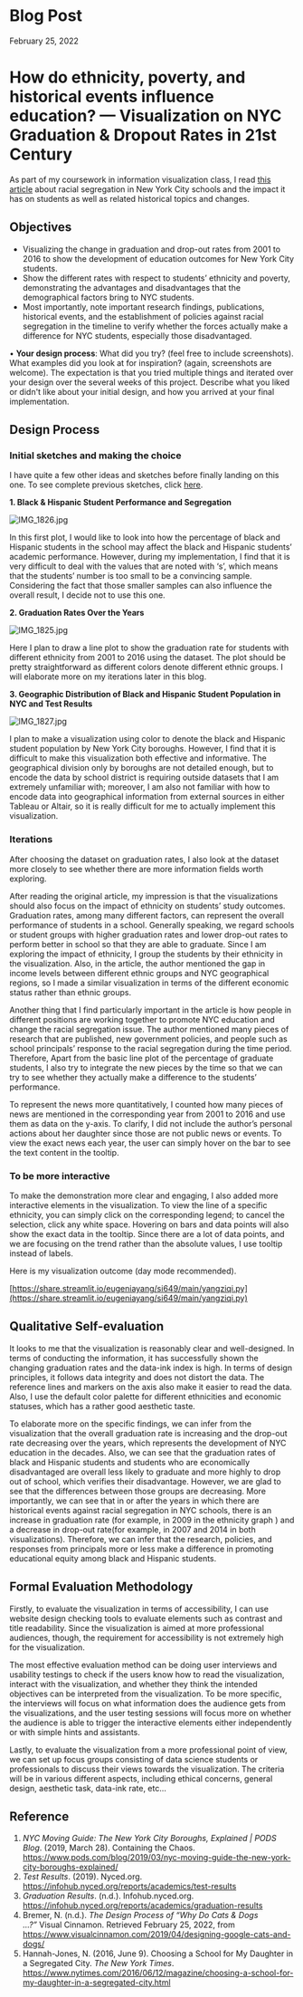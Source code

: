 # Blog Post

February 25, 2022 

# How do ethnicity, poverty, and historical events influence education? — Visualization on NYC Graduation & Dropout Rates in 21st Century

As part of my coursework in information visualization class, I read [this article](https://www.nytimes.com/2016/06/12/magazine/choosing-a-school-for-my-daughter-in-a-segregated-city.html) about racial segregation in New York City schools and the impact it has on students as well as related historical topics and changes.

## Objectives

- Visualizing the change in graduation and drop-out rates from 2001 to 2016 to show the development of education outcomes for New York City students.
- Show the different rates with respect to students’ ethnicity and poverty, demonstrating the advantages and disadvantages that the demographical factors bring to NYC students.
- Most importantly, note important research findings, publications, historical events, and the establishment of policies against racial segregation in the timeline to verify whether the forces actually make a difference for NYC students, especially those disadvantaged.

• **Your design process**: What did you try? (feel free to include screenshots). What examples did you look at for inspiration? (again, screenshots are welcome). The expectation is that you tried multiple things and iterated over your design over the several weeks of this project. Describe what you liked or didn't like about your initial design, and how you arrived at your final implementation. 

## Design Process

### Initial sketches and making the choice

I have quite a few other ideas and sketches before finally landing on this one. To see complete previous sketches, click [here](https://www.notion.so/SI649-Individual-Project-f65dba0e2ab344c592f4b78c69ce9e9d). 

**1. Black & Hispanic Student Performance and Segregation** 

![IMG_1826.jpg](Blog%20Post%2038aea/IMG_1826.jpg)

In this first plot, I would like to look into how the percentage of black and Hispanic students in the school may affect the black and Hispanic students’ academic performance. However, during my implementation, I find that it is very difficult to deal with the values that are noted with ‘s’, which means that the students’ number is too small to be a convincing sample. Considering the fact that those smaller samples can also influence the overall result, I decide not to use this one.

**2. Graduation Rates Over the Years**

![IMG_1825.jpg](Blog%20Post%2038aea/IMG_1825.jpg)

Here I plan to draw a line plot to show the graduation rate for students with different ethnicity from 2001 to 2016 using the dataset. The plot should be pretty straightforward as different colors denote different ethnic groups. I will elaborate more on my iterations later in this blog.

**3. Geographic Distribution of Black and Hispanic Student Population in NYC and Test Results**

![IMG_1827.jpg](Blog%20Post%2038aea/IMG_1827.jpg)

I plan to make a visualization using color to denote the black and Hispanic student population by New York City boroughs. However, I find that it is difficult to make this visualization both effective and informative. The geographical division only by boroughs are not detailed enough, but to encode the data by school district is requiring outside datasets that I am extremely unfamiliar with; moreover, I am also not familiar with how to encode data into geographical information from external sources in either Tableau or Altair, so it is really difficult for me to actually implement this visualization.

### Iterations

After choosing the dataset on graduation rates, I also look at the dataset more closely to see whether there are more information fields worth exploring.

After reading the original article, my impression is that the visualizations should also focus on the impact of ethnicity on students’ study outcomes. Graduation rates, among many different factors, can represent the overall performance of students in a school. Generally speaking, we regard schools or student groups with higher graduation rates and lower drop-out rates to perform better in school so that they are able to graduate. Since I am exploring the impact of ethnicity, I group the students by their ethnicity in the visualization. Also, in the article, the author mentioned the gap in income levels between different ethnic groups and NYC geographical regions, so I made a similar visualization in terms of the different economic status rather than ethnic groups.

Another thing that I find particularly important in the article is how people in different positions are working together to promote NYC education and change the racial segregation issue. The author mentioned many pieces of research that are published,  new government policies, and people such as school principals’ response to the racial segregation during the time period. Therefore, Apart from the basic line plot of the percentage of graduate students, I also try to integrate the new pieces by the time so that we can try to see whether they actually make a difference to the students’ performance.

To represent the news more quantitatively, I counted how many pieces of news are mentioned in the corresponding year from 2001 to 2016 and use them as data on the y-axis. To clarify, I did not include the author’s personal actions about her daughter since those are not public news or events. To view the exact news each year, the user can simply hover on the bar to see the text content in the tooltip. 

### To be more interactive

To make the demonstration more clear and engaging, I also added more interactive elements in the visualization. To view the line of a specific ethnicity, you can simply click on the corresponding legend; to cancel the selection, click any white space. Hovering on bars and data points will also show the exact data in the tooltip. Since there are a lot of data points, and we are focusing on the trend rather than the absolute values, I use tooltip instead of labels.

Here is my visualization outcome (day mode recommended).

[https://share.streamlit.io/eugeniayang/si649/main/yangziqi.py](https://share.streamlit.io/eugeniayang/si649/main/yangziqi.py)

## Qualitative Self-evaluation

It looks to me that the visualization is reasonably clear and well-designed. In terms of conducting the information, it has successfully shown the changing graduation rates and the data-ink index is high. In terms of design principles, it follows data integrity and does not distort the data. The reference lines and markers on the axis also make it easier to read the data. Also, I use the default color palette for different ethnicities and economic statuses, which has a rather good aesthetic taste.

To elaborate more on the specific findings, we can infer from the visualization that the overall graduation rate is increasing and the drop-out rate decreasing over the years, which represents the development of NYC education in the decades. Also, we can see that the graduation rates of black and Hispanic students and students who are economically disadvantaged are overall less likely to graduate and more highly to drop out of school, which verifies their disadvantage. However, we are glad to see that the differences between those groups are decreasing. More importantly, we can see that in or after the years in which there are historical events against racial segregation in NYC schools, there is an increase in graduation rate (for example, in 2009 in the ethnicity graph ) and a decrease in drop-out rate(for example, in 2007 and 2014 in both visualizations). Therefore, we can infer that the research, policies, and responses from principals more or less make a difference in promoting educational equity among black and Hispanic students.

## Formal Evaluation Methodology

Firstly, to evaluate the visualization in terms of accessibility, I can use website design checking tools to evaluate elements such as contrast and title readability. Since the visualization is aimed at more professional audiences, though, the requirement for accessibility is not extremely high for the visualization.

The most effective evaluation method can be doing user interviews and usability testings to check if the users know how to read the visualization, interact with the visualization, and whether they think the intended objectives can be interpreted from the visualization. To be more specific, the interviews will focus on what information does the audience gets from the visualizations, and the user testing sessions will focus more on whether the audience is able to trigger the interactive elements either independently or with simple hints and assistants.

Lastly, to evaluate the visualization from a more professional point of view, we can set up focus groups consisting of data science students or professionals to discuss their views towards the visualization. The criteria will be in various different aspects, including ethical concerns, general design, aesthetic task, data-ink rate, etc...

## Reference

1. *NYC Moving Guide: The New York City Boroughs, Explained | PODS Blog*. (2019, March 28). Containing the Chaos. https://www.pods.com/blog/2019/03/nyc-moving-guide-the-new-york-city-boroughs-explained/
2. *Test Results*. (2019). Nyced.org. https://infohub.nyced.org/reports/academics/test-results
3. *Graduation Results*. (n.d.). Infohub.nyced.org. https://infohub.nyced.org/reports/academics/graduation-results
4. Bremer, N. (n.d.). *The Design Process of “Why Do Cats & Dogs ...?”* Visual Cinnamon. Retrieved February 25, 2022, from https://www.visualcinnamon.com/2019/04/designing-google-cats-and-dogs/
5. Hannah-Jones, N. (2016, June 9). Choosing a School for My Daughter in a Segregated City. *The New York Times*. https://www.nytimes.com/2016/06/12/magazine/choosing-a-school-for-my-daughter-in-a-segregated-city.html

‌
